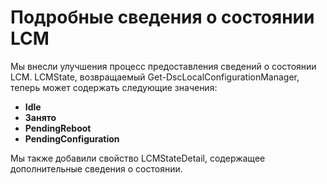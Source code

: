 # Подробные сведения о состоянии LCM

Мы внесли улучшения процесс предоставления сведений о состоянии LCM. LCMState, возвращаемый Get-DscLocalConfigurationManager, теперь может содержать следующие значения:

* **Idle**
* **Занято**
* **PendingReboot**
* **PendingConfiguration**

Мы также добавили свойство LCMStateDetail, содержащее дополнительные сведения о состоянии.


<!--HONumber=Jun16_HO4-->


